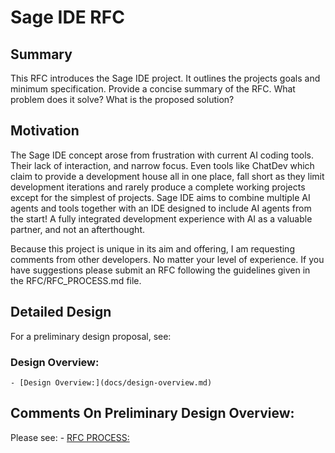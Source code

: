 
# Sage IDE RFC 

## Summary
This RFC introduces the Sage IDE project. It outlines the projects goals and minimum specification.
Provide a concise summary of the RFC. What problem does it solve? What is the proposed solution? 

## Motivation
The Sage IDE concept arose from frustration with current AI coding tools. Their lack of interaction, and narrow focus. 
Even tools like ChatDev which claim to provide a development house all in one place, fall short as they limit development
iterations and rarely produce a complete working projects except for the simplest of projects. Sage IDE aims to combine
multiple AI agents and tools together with an IDE designed to include AI agents from the start! A fully integrated 
development experience with AI as a valuable partner, and not an afterthought.

Because this project is unique in its aim and offering, I am requesting comments from other developers. No matter your
level of experience. If you have suggestions please submit an RFC following the guidelines given in the RFC/RFC_PROCESS.md file.

## Detailed Design

For a preliminary design proposal, see:
### Design Overview:
    - [Design Overview:](docs/design-overview.md)

## Comments On Preliminary Design Overview:
 Please see:
    - [RFC PROCESS:](RFC/RFC_PROCESS.md)
